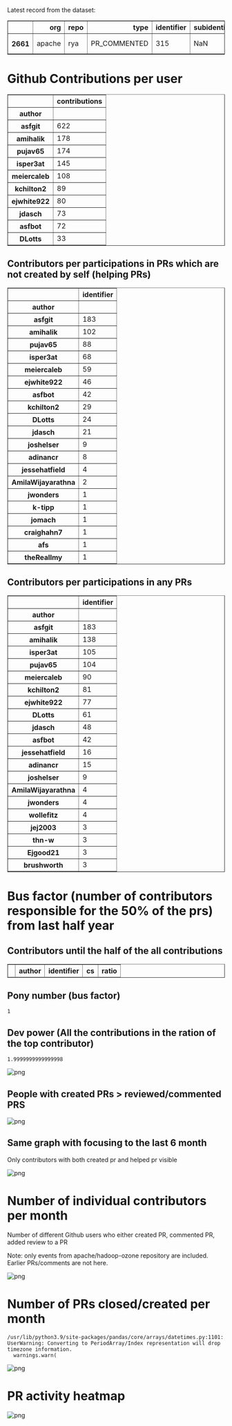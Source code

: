 Latest record from the dataset:




<div>
<table border="1" class="dataframe">
  <thead>
    <tr style="text-align: right;">
      <th></th>
      <th>org</th>
      <th>repo</th>
      <th>type</th>
      <th>identifier</th>
      <th>subidentifier</th>
      <th>date</th>
      <th>author</th>
      <th>owner</th>
      <th>project</th>
    </tr>
  </thead>
  <tbody>
    <tr>
      <th>2661</th>
      <td>apache</td>
      <td>rya</td>
      <td>PR_COMMENTED</td>
      <td>315</td>
      <td>NaN</td>
      <td>2021-01-08 07:39:47+00:00</td>
      <td>brushworth</td>
      <td>brushworth</td>
      <td>rya</td>
    </tr>
  </tbody>
</table>
</div>



# Github Contributions per user





<div>
<table border="1" class="dataframe">
  <thead>
    <tr style="text-align: right;">
      <th></th>
      <th>contributions</th>
    </tr>
    <tr>
      <th>author</th>
      <th></th>
    </tr>
  </thead>
  <tbody>
    <tr>
      <th>asfgit</th>
      <td>622</td>
    </tr>
    <tr>
      <th>amihalik</th>
      <td>178</td>
    </tr>
    <tr>
      <th>pujav65</th>
      <td>174</td>
    </tr>
    <tr>
      <th>isper3at</th>
      <td>145</td>
    </tr>
    <tr>
      <th>meiercaleb</th>
      <td>108</td>
    </tr>
    <tr>
      <th>kchilton2</th>
      <td>89</td>
    </tr>
    <tr>
      <th>ejwhite922</th>
      <td>80</td>
    </tr>
    <tr>
      <th>jdasch</th>
      <td>73</td>
    </tr>
    <tr>
      <th>asfbot</th>
      <td>72</td>
    </tr>
    <tr>
      <th>DLotts</th>
      <td>33</td>
    </tr>
  </tbody>
</table>
</div>



## Contributors per participations in PRs which are not created by self (helping PRs)




<div>
<table border="1" class="dataframe">
  <thead>
    <tr style="text-align: right;">
      <th></th>
      <th>identifier</th>
    </tr>
    <tr>
      <th>author</th>
      <th></th>
    </tr>
  </thead>
  <tbody>
    <tr>
      <th>asfgit</th>
      <td>183</td>
    </tr>
    <tr>
      <th>amihalik</th>
      <td>102</td>
    </tr>
    <tr>
      <th>pujav65</th>
      <td>88</td>
    </tr>
    <tr>
      <th>isper3at</th>
      <td>68</td>
    </tr>
    <tr>
      <th>meiercaleb</th>
      <td>59</td>
    </tr>
    <tr>
      <th>ejwhite922</th>
      <td>46</td>
    </tr>
    <tr>
      <th>asfbot</th>
      <td>42</td>
    </tr>
    <tr>
      <th>kchilton2</th>
      <td>29</td>
    </tr>
    <tr>
      <th>DLotts</th>
      <td>24</td>
    </tr>
    <tr>
      <th>jdasch</th>
      <td>21</td>
    </tr>
    <tr>
      <th>joshelser</th>
      <td>9</td>
    </tr>
    <tr>
      <th>adinancr</th>
      <td>8</td>
    </tr>
    <tr>
      <th>jessehatfield</th>
      <td>4</td>
    </tr>
    <tr>
      <th>AmilaWijayarathna</th>
      <td>2</td>
    </tr>
    <tr>
      <th>jwonders</th>
      <td>1</td>
    </tr>
    <tr>
      <th>k-tipp</th>
      <td>1</td>
    </tr>
    <tr>
      <th>jomach</th>
      <td>1</td>
    </tr>
    <tr>
      <th>craighahn7</th>
      <td>1</td>
    </tr>
    <tr>
      <th>afs</th>
      <td>1</td>
    </tr>
    <tr>
      <th>theRealImy</th>
      <td>1</td>
    </tr>
  </tbody>
</table>
</div>



## Contributors per participations in any PRs




<div>
<table border="1" class="dataframe">
  <thead>
    <tr style="text-align: right;">
      <th></th>
      <th>identifier</th>
    </tr>
    <tr>
      <th>author</th>
      <th></th>
    </tr>
  </thead>
  <tbody>
    <tr>
      <th>asfgit</th>
      <td>183</td>
    </tr>
    <tr>
      <th>amihalik</th>
      <td>138</td>
    </tr>
    <tr>
      <th>isper3at</th>
      <td>105</td>
    </tr>
    <tr>
      <th>pujav65</th>
      <td>104</td>
    </tr>
    <tr>
      <th>meiercaleb</th>
      <td>90</td>
    </tr>
    <tr>
      <th>kchilton2</th>
      <td>81</td>
    </tr>
    <tr>
      <th>ejwhite922</th>
      <td>77</td>
    </tr>
    <tr>
      <th>DLotts</th>
      <td>61</td>
    </tr>
    <tr>
      <th>jdasch</th>
      <td>48</td>
    </tr>
    <tr>
      <th>asfbot</th>
      <td>42</td>
    </tr>
    <tr>
      <th>jessehatfield</th>
      <td>16</td>
    </tr>
    <tr>
      <th>adinancr</th>
      <td>15</td>
    </tr>
    <tr>
      <th>joshelser</th>
      <td>9</td>
    </tr>
    <tr>
      <th>AmilaWijayarathna</th>
      <td>4</td>
    </tr>
    <tr>
      <th>jwonders</th>
      <td>4</td>
    </tr>
    <tr>
      <th>wollefitz</th>
      <td>4</td>
    </tr>
    <tr>
      <th>jej2003</th>
      <td>3</td>
    </tr>
    <tr>
      <th>thn-w</th>
      <td>3</td>
    </tr>
    <tr>
      <th>Ejgood21</th>
      <td>3</td>
    </tr>
    <tr>
      <th>brushworth</th>
      <td>3</td>
    </tr>
  </tbody>
</table>
</div>



# Bus factor (number of contributors responsible for the 50% of the prs) from last half year

## Contributors until the half of the all contributions




<div>
<table border="1" class="dataframe">
  <thead>
    <tr style="text-align: right;">
      <th></th>
      <th>author</th>
      <th>identifier</th>
      <th>cs</th>
      <th>ratio</th>
    </tr>
  </thead>
  <tbody>
  </tbody>
</table>
</div>



## Pony number (bus factor)




    1



## Dev power (All the contributions in the ration of the top contributor)




    1.9999999999999998




    
![png](github-contributions_files/github-contributions_18_0.png)
    


## People with created PRs > reviewed/commented PRS


    
![png](github-contributions_files/github-contributions_21_0.png)
    


## Same graph with focusing to the last 6 month

Only contributors with both created pr and helped pr visible


    
![png](github-contributions_files/github-contributions_25_0.png)
    


# Number of individual contributors per month

Number of different Github users who either created PR, commented PR, added review to a PR

Note: only events from apache/hadoop-ozone repository are included. Earlier PRs/comments are not here.


    
![png](github-contributions_files/github-contributions_28_0.png)
    


# Number of PRs closed/created per month

    /usr/lib/python3.9/site-packages/pandas/core/arrays/datetimes.py:1101: UserWarning: Converting to PeriodArray/Index representation will drop timezone information.
      warnings.warn(



    
![png](github-contributions_files/github-contributions_31_0.png)
    


# PR activity heatmap


    
![png](github-contributions_files/github-contributions_34_0.png)
    

